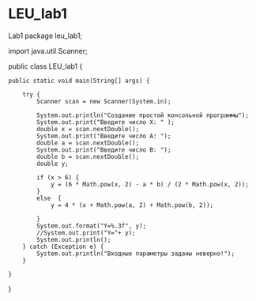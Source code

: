 # LEU_lab1
Lab1
package leu_lab1;

import java.util.Scanner;

public class LEU_lab1 {

    public static void main(String[] args) {

        try {
            Scanner scan = new Scanner(System.in);

            System.out.println("Cоздание простой консольной программы");
            System.out.print("Введите число X: " );
            double x = scan.nextDouble();
            System.out.print("Введите число А: ");
            double a = scan.nextDouble();
            System.out.print("Введите число B: ");
            double b = scan.nextDouble();
            double y;

            if (x > 6) {
                y = (6 * Math.pow(x, 2) - a * b) / (2 * Math.pow(x, 2));
            } 
            else  {
                y = 4 * (x + Math.pow(a, 2) + Math.pow(b, 2));

            }
            System.out.format("Y=%.3f", y);
            //System.out.print("Y="+ y);
            System.out.println();
        } catch (Exception e) {
            System.out.println("Входные параметры заданы неверно!");
        }

    }

}
